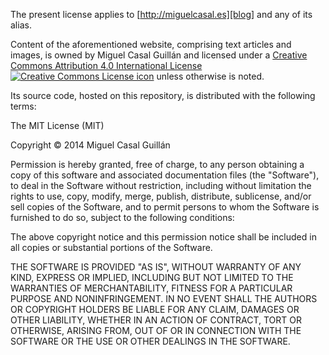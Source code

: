 The present license applies to [http://miguelcasal.es][blog] and any of its alias.

Content of the aforementioned website, comprising text articles and images, is owned by Miguel Casal Guillán and licensed under a <a rel="license" href="http://creativecommons.org/licenses/by/4.0/">Creative Commons Attribution 4.0 International License</a> <a rel="license" href="http://creativecommons.org/licenses/by/4.0/"><img alt="Creative Commons License icon" style="border-width:0" src="//i.creativecommons.org/l/by/4.0/80x15.png" /></a> unless otherwise is noted.

Its source code, hosted on this repository, is distributed with the following terms:

The MIT License (MIT)

Copyright &#169; 2014 Miguel Casal Guillán

Permission is hereby granted, free of charge, to any person obtaining a copy of this software and associated documentation files (the "Software"), to deal in the Software without restriction, including without limitation the rights to use, copy, modify, merge, publish, distribute, sublicense, and/or sell copies of the Software, and to permit persons to whom the Software is furnished to do so, subject to the following conditions:

The above copyright notice and this permission notice shall be included in all copies or substantial portions of the Software.

THE SOFTWARE IS PROVIDED "AS IS", WITHOUT WARRANTY OF ANY KIND, EXPRESS OR IMPLIED, INCLUDING BUT NOT LIMITED TO THE WARRANTIES OF MERCHANTABILITY, FITNESS FOR A PARTICULAR PURPOSE AND NONINFRINGEMENT. IN NO EVENT SHALL THE AUTHORS OR COPYRIGHT HOLDERS BE LIABLE FOR ANY CLAIM, DAMAGES OR OTHER LIABILITY, WHETHER IN AN ACTION OF CONTRACT, TORT OR OTHERWISE, ARISING FROM, OUT OF OR IN CONNECTION WITH THE SOFTWARE OR THE USE OR OTHER DEALINGS IN THE SOFTWARE.

[blog]: http://miguelcasal.es
